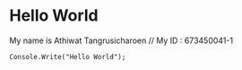 # Hello World
My name is Athiwat Tangrusicharoen // My ID : 673450041-1

```
Console.Write("Hello World");

